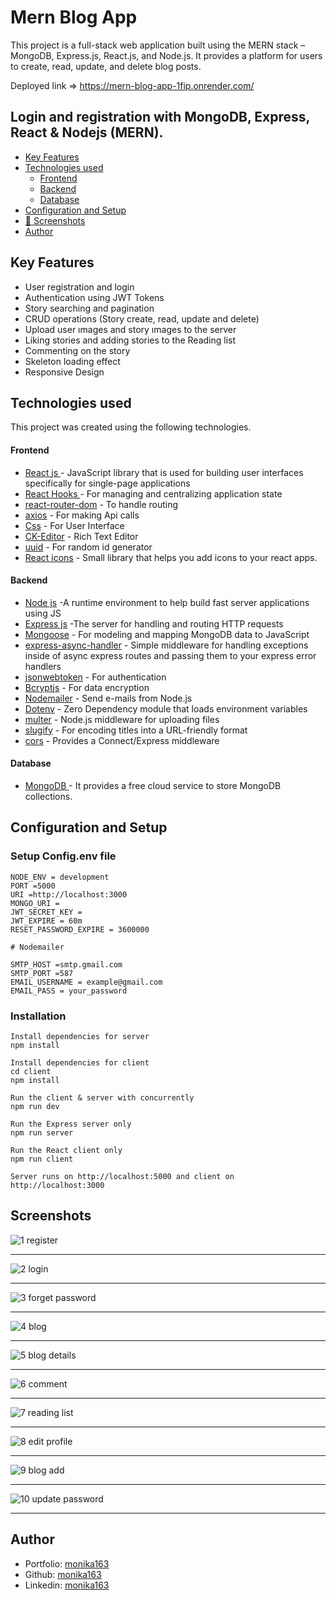 # Mern Blog App

This project is a full-stack web application built using the MERN stack – MongoDB, Express.js, React.js, and Node.js. It provides a platform for users to create, read, update, and delete blog posts.

Deployed link => https://mern-blog-app-1fip.onrender.com/

## Login and registration with MongoDB, Express, React & Nodejs (MERN).

- [Key Features](#key-features)
- [Technologies used](#technologies-used)
  - [Frontend](#frontend)
  - [Backend](#backend)
  - [Database](#database)
- [Configuration and Setup](#configuration-and-setup)
- [📸 Screenshots](#screenshots)
- [Author](#author)

## Key Features

- User registration and login
- Authentication using JWT Tokens
- Story searching and pagination
- CRUD operations (Story create, read, update and delete)
- Upload user ımages and story ımages to the server
- Liking stories and adding stories to the Reading list
- Commenting on the story
- Skeleton loading effect
- Responsive Design

## Technologies used

This project was created using the following technologies.

#### Frontend

- [React js ](https://www.npmjs.com/package/react) - JavaScript library that is used for building user interfaces specifically for single-page applications
- [React Hooks ](https://reactjs.org/docs/hooks-intro.html) - For managing and centralizing application state
- [react-router-dom](https://www.npmjs.com/package/react-router-dom) - To handle routing
- [axios](https://www.npmjs.com/package/axios) - For making Api calls
- [Css](https://developer.mozilla.org/en-US/docs/Web/CSS) - For User Interface
- [CK-Editor](https://ckeditor.com/docs/ckeditor5/latest/builds/guides/integration/frameworks/react.html) - Rich Text Editor
- [uuid](https://www.npmjs.com/package/uuid) - For random id generator
- [React icons](https://react-icons.github.io/react-icons/) - Small library that helps you add icons to your react apps.

#### Backend

- [Node js](https://nodejs.org/en/) -A runtime environment to help build fast server applications using JS
- [Express js](https://www.npmjs.com/package/express) -The server for handling and routing HTTP requests
- [Mongoose](https://mongoosejs.com/) - For modeling and mapping MongoDB data to JavaScript
- [express-async-handler](https://www.npmjs.com/package/express-async-handler) - Simple middleware for handling exceptions inside of async express routes and passing them to your express error handlers
- [jsonwebtoken](https://www.npmjs.com/package/jsonwebtoken) - For authentication
- [Bcryptjs](https://www.npmjs.com/package/bcryptjs) - For data encryption
- [Nodemailer](https://nodemailer.com/about/) - Send e-mails from Node.js
- [Dotenv](https://www.npmjs.com/package/dotenv) - Zero Dependency module that loads environment variables
- [multer](https://www.npmjs.com/package/multer) - Node.js middleware for uploading files
- [slugify](https://www.npmjs.com/package/slugify) - For encoding titles into a URL-friendly format
- [cors](https://www.npmjs.com/package/cors) - Provides a Connect/Express middleware

#### Database

- [MongoDB ](https://www.mongodb.com/) - It provides a free cloud service to store MongoDB collections.

## Configuration and Setup

### Setup Config.env file

```shell
NODE_ENV = development
PORT =5000
URI =http://localhost:3000
MONGO_URI =
JWT_SECRET_KEY =
JWT_EXPIRE = 60m
RESET_PASSWORD_EXPIRE = 3600000

# Nodemailer

SMTP_HOST =smtp.gmail.com
SMTP_PORT =587
EMAIL_USERNAME = example@gmail.com
EMAIL_PASS = your_password
```

### Installation

```shell
Install dependencies for server
npm install

Install dependencies for client
cd client
npm install

Run the client & server with concurrently
npm run dev

Run the Express server only
npm run server

Run the React client only
npm run client

Server runs on http://localhost:5000 and client on http://localhost:3000
```

## Screenshots

![1 register](https://github.com/monika163/Mern-Blog-App/assets/61625011/9766236c-9329-492d-b06b-814946e9484a)

---

![2 login](https://github.com/monika163/Mern-Blog-App/assets/61625011/20cf6509-bcf8-4e91-ba15-99bf11d2c627)

---

![3 forget password](https://github.com/monika163/Mern-Blog-App/assets/61625011/0ee2abe7-a3c8-471e-8250-2cef1b43c6d5)

---

![4  blog](https://github.com/monika163/Mern-Blog-App/assets/61625011/65d74264-ed43-4061-9ebe-9b62de3e3849)

---

![5  blog details](https://github.com/monika163/Mern-Blog-App/assets/61625011/428390c6-0d1b-4a89-b02b-2bc904dd2076)

---

![6  comment](https://github.com/monika163/Mern-Blog-App/assets/61625011/0c9db441-8590-4212-8e04-2f6c83d1cee7)

---

![7  reading list](https://github.com/monika163/Mern-Blog-App/assets/61625011/a173b461-c25c-4964-b469-ef4d4aa05848)

---

![8  edit profile](https://github.com/monika163/Mern-Blog-App/assets/61625011/a571651b-c15b-410a-a583-53b535a93828)

---

![9  blog add](https://github.com/monika163/Mern-Blog-App/assets/61625011/17dd1d75-526f-4bfe-a080-9cc6cf62fa22)

---

![10  update password](https://github.com/monika163/Mern-Blog-App/assets/61625011/4cf8a6a6-c492-4d3b-8665-9676e7bfd1b3)

---

## Author

- Portfolio: [monika163](----)
- Github: [monika163](https://github.com/monika163)
- Linkedin: [monika163](https://www.linkedin.com/in/monika-dewangan-78a427149/)
